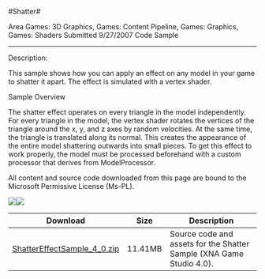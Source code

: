 #Shatter#

Area
Games: 3D Graphics, Games: Content Pipeline, Games: Graphics, Games: Shaders
Submitted
9/27/2007
Code Sample

---

Description:

This sample shows how you can apply an effect on any model in your game to shatter it apart. The effect is simulated with a vertex shader.

Sample Overview

The shatter effect operates on every triangle in the model independently. For every triangle in the model, the vertex shader rotates the vertices of the triangle around the x, y, and z axes by random velocities. At the same time, the triangle is translated along its normal. This creates the appearance of the entire model shattering outwards into small pieces. To get this effect to work properly, the model must be processed beforehand with a custom processor that derives from ModelProcessor.


All content and source code downloaded from this page are bound to the Microsoft Permissive License (Ms-PL).

![](https://github.com/kniEngine/XNAGameStudio/blob/main/Images/XNA_ShatterEffect_01_small.jpg)![](https://github.com/kniEngine/XNAGameStudio/blob/main/Images/XNA_ShatterEffect_02_small.jpg)
	
Download | Size | Description
---|---|---|
[ShatterEffectSample_4_0.zip](https://github.com/kniEngine/XNAGameStudio/blob/main/Samples/ShatterEffectSample_4_0.zip?raw=true) | 11.41MB | Source code and assets for the Shatter Sample (XNA Game Studio 4.0). 